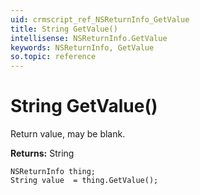 ```yaml
---
uid: crmscript_ref_NSReturnInfo_GetValue
title: String GetValue()
intellisense: NSReturnInfo.GetValue
keywords: NSReturnInfo, GetValue
so.topic: reference
---
```


# String GetValue()

Return value, may be blank.

**Returns:** String

```crmscript
NSReturnInfo thing;
String value  = thing.GetValue();
```

